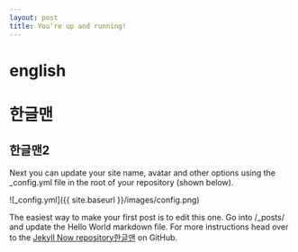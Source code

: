 ```yaml
---
layout: post
title: You're up and running!
---
```


english
=====
한글맨
=====
한글맨2
-----

Next you can update your site name, avatar and other options using the _config.yml file in the root of your repository (shown below).

![_config.yml]({{ site.baseurl }}/images/config.png)

The easiest way to make your first post is to edit this one. Go into /_posts/ and update the Hello World markdown file. For more instructions head over to the [Jekyll Now repository한글맨](https://github.com/barryclark/jekyll-now) on GitHub.
